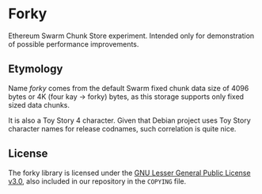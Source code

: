 # Forky

Ethereum Swarm Chunk Store experiment. Intended only for demonstration of possible performance improvements.

## Etymology

Name _forky_ comes from the default Swarm fixed chunk data size of 4096 bytes or 4K (four kay -> forky) bytes, as this storage supports only fixed sized data chunks.

It is also a Toy Story 4 character. Given that Debian project uses Toy Story character names for release codnames, such correlation is quite nice.

## License

The forky library is licensed under the
[GNU Lesser General Public License v3.0](https://www.gnu.org/licenses/lgpl-3.0.en.html), also
included in our repository in the `COPYING` file.
